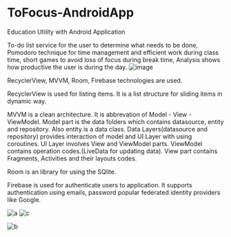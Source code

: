 # ToFocus-AndroidApp
 Education Utility with Android Application

To-do list service for the user to determine what needs to be done, Pomodoro technique for time management and efficient work during class time, short games to avoid loss of focus during break time, Analysis shows how productive the user is during the day.
![image](https://github.com/isikkayaa/ToFocus/assets/102810563/3659d212-48c9-4eb8-8622-7306787c1c46)


RecyclerView, MVVM, Room, Firebase technologies are used.

RecyclerView is used for listing items. It is a list structure for sliding items in dynamic way.

MVVM is a clean architecture. It is abbrevation of Model - View - ViewModel. Model part is the data folders which contains datasource, entity and repository. Also entity is a data class. Data Layers(datasource and repository) provides interaction of model and UI Layer with using coroutines. UI Layer involves View and ViewModel parts. ViewModel contains operation codes.(LiveData for updating data). View part contains Fragments, Activities and their layouts codes. 

Room is an library for using the SQlite. 

Firebase is used for authenticate users to application.  It supports authentication using emails, password popular federated identity providers like Google.

![a](https://github.com/isikkayaa/ToFocus/assets/102810563/23294442-bc1a-480a-8781-33c8c4932249)
![c](https://github.com/isikkayaa/ToFocus/assets/102810563/3cbafae1-1c06-414a-b5a7-094faad00d39)

![b](https://github.com/isikkayaa/ToFocus/assets/102810563/34a76500-ebe5-4396-b11b-8b16551ea771)








